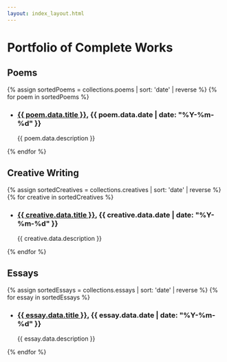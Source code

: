 ```yaml
---
layout: index_layout.html
---
```

# Portfolio of Complete Works

## Poems
{% assign sortedPoems = collections.poems | sort: 'date' | reverse %}
{% for poem in sortedPoems %}
- <h3><a href="{{ poem.url }}" class="work-title">{{ poem.data.title }}</a>, {{ poem.data.date | date: "%Y-%m-%d" }}</h3>
  <p>{{ poem.data.description }}</p>
{% endfor %}

## Creative Writing
{% assign sortedCreatives = collections.creatives | sort: 'date' | reverse %}
{% for creative in sortedCreatives %}
- <h3><a href="{{ creative.url }}" class="work-title">{{ creative.data.title }}</a>, {{ creative.data.date | date: "%Y-%m-%d" }}</h3>
  <p>{{ creative.data.description }}</p>
{% endfor %}

## Essays
{% assign sortedEssays = collections.essays | sort: 'date' | reverse %}
{% for essay in sortedEssays %}
- <h3><a href="{{ essay.url }}" class="work-title">{{ essay.data.title }}</a>, {{ essay.data.date | date: "%Y-%m-%d" }}</h3>
  <p>{{ essay.data.description }}</p>
{% endfor %}
